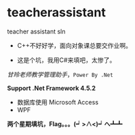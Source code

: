 # teacherassistant
teacher assistant sln
- C++不好好学，面向对象课总要交作业啊。

- 这是个坑，我用C#来填吧，太惨了。

*甘玲老师教学管理助手*，`Power By .Net`

**Support .Net Framework 4.5.2**

- 数据库使用 Microsoft Access
- WPF

















**两个星期填坑，Flag。。。(┙>∧<)┙へ┻┻**
